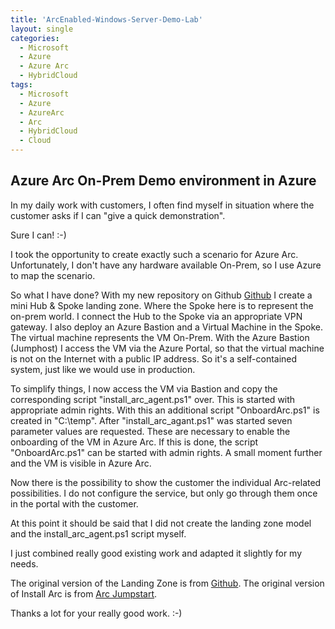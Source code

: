 ```yaml
---
title: 'ArcEnabled-Windows-Server-Demo-Lab'
layout: single
categories:
  - Microsoft
  - Azure
  - Azure Arc
  - HybridCloud
tags:
  - Microsoft
  - Azure
  - AzureArc
  - Arc
  - HybridCloud
  - Cloud
---
```


## Azure Arc On-Prem Demo environment in Azure

In my daily work with customers, I often find myself in situation where the customer asks if I can "give a quick demonstration".

Sure I can! :-)

I took the opportunity to create exactly such a scenario for Azure Arc.
Unfortunately, I don't have any hardware available On-Prem, so I use Azure to map the scenario. 

So what I have done?
With my new repository on Github [Github](https://github.com/chtwilfer/Arc-enabledWinServersDemoLab/blob/main/README.md) I create a mini Hub & Spoke landing zone. Where the Spoke here is to represent the on-prem world.
I connect the Hub to the Spoke via an appropriate VPN gateway. I also deploy an Azure Bastion and a Virtual Machine in the Spoke. The virtual machine represents the VM On-Prem.
With the Azure Bastion (Jumphost) I access the VM via the Azure Portal, so that the virtual machine is not on the Internet with a public IP address.
So it's a self-contained system, just like we would use in production. 

To simplify things, I now access the VM via Bastion and copy the corresponding script "install_arc_agent.ps1" over. This is started with appropriate admin rights.
With this an additional script "OnboardArc.ps1" is created in "C:\temp". After "install_arc_agant.ps1" was started seven parameter values are requested.
These are necessary to enable the onboarding of the VM in Azure Arc. If this is done, the script "OnboardArc.ps1" can be started with admin rights.
A small moment further and the VM is visible in Azure Arc.

Now there is the possibility to show the customer the individual Arc-related possibilities. I do not configure the service, but only go through them once in the portal with the customer. 

At this point it should be said that I did not create the landing zone model and the install_arc_agent.ps1 script myself.

I just combined really good existing work and adapted it slightly for my needs.

The original version of the Landing Zone is from [Github](https://github.com/PieterbasNagengast/Azure-HubSpoke-LabBuilder).
The original version of Install Arc is from [Arc Jumpstart](https://azurearcjumpstart.io/azure_arc_jumpstart/azure_arc_servers/azure/azure_arm_template_win/).

Thanks a lot for your really good work. :-)

